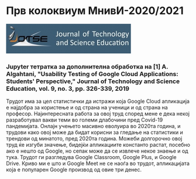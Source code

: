 
# Прв колоквиум МнивИ-2020/2021

![title](jotse.jpg)

### Jupyter тетратка за дополнителна обработка на [1] A. Algahtani, "Usability Testing of Google Cloud Applications: Students' Perspective," Journal of Technology and Science Education, vol. 9, no. 3, pp. 326-339, 2019

Трудот има за цел статистички да истражи која Google Cloud апликација е најдобра за користење и од страна на ученици и од страна на професор. Најинтересната работа за овој труд според мене е дека некој разработувал вакви теми во големи длабочини пред Covid-19 пандемијата. Онлајн учењето масивно еволуира во 2020та година, и трудови како овој може да бидат корисни за гледање на статистики и трендови од минатото, пред 2020та година. Можеби долгорочно овој труд ќе изгуби значење, бидејќи апликациите константо растат, посебно ако е нешто од Google, но сепак може да се извлече некое знаење и од тука. Трудот ги разгледува Google Classroom, Google Plus, и Google Drive. Криво ми е што и Google Meet не се наоѓа во трудот, апликацијата која е популарен Google производ од овие три денес.